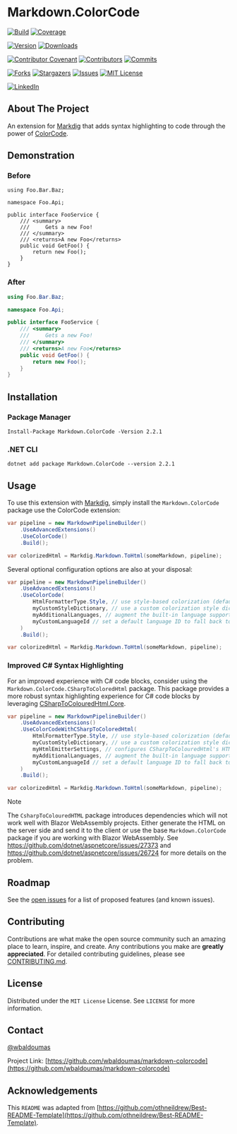 # Markdown.ColorCode

[![Build][github-checks-shield]][github-checks-url]
[![Coverage][coverage-shield]][coverage-url]

[![Version][nuget-version-shield]][nuget-url]
[![Downloads][nuget-downloads-shield]][nuget-url]

[![Contributor Covenant][contributor-covenant-shield]][contributor-covenant-url]
[![Contributors][contributors-shield]][contributors-url]
[![Commits][last-commit-shield]][last-commit-url]

[![Forks][forks-shield]][forks-url]
[![Stargazers][stars-shield]][stars-url]
[![Issues][issues-shield]][issues-url]
[![MIT License][license-shield]][license-url]

[![LinkedIn][linkedin-shield]][linkedin-url]

## About The Project

An extension for [Markdig](https://github.com/xoofx/markdig) that adds syntax highlighting to code through the power of [ColorCode](https://github.com/CommunityToolkit/ColorCode-Universal).

## Demonstration

### Before

```text
using Foo.Bar.Baz;

namespace Foo.Api;

public interface FooService {
    /// <summary>
    ///     Gets a new Foo!
    /// </summary>
    /// <returns>A new Foo</returns>
    public void GetFoo() {
        return new Foo();
    }
}
```

### After

```csharp
using Foo.Bar.Baz;

namespace Foo.Api;

public interface FooService {
    /// <summary>
    ///     Gets a new Foo!
    /// </summary>
    /// <returns>A new Foo</returns>
    public void GetFoo() {
        return new Foo();
    }
}
```

## Installation

### Package Manager

```text
Install-Package Markdown.ColorCode -Version 2.2.1
```

### .NET CLI

```text
dotnet add package Markdown.ColorCode --version 2.2.1
```

## Usage

To use this extension with [Markdig](https://github.com/xoofx/markdig), simply install the `Markdown.ColorCode` package use the ColorCode extension:

```cs
var pipeline = new MarkdownPipelineBuilder()
    .UseAdvancedExtensions()
    .UseColorCode()
    .Build();

var colorizedHtml = Markdig.Markdown.ToHtml(someMarkdown, pipeline);
```

Several optional configuration options are also at your disposal:

```cs
var pipeline = new MarkdownPipelineBuilder()
    .UseAdvancedExtensions()
    .UseColorCode(
        HtmlFormatterType.Style, // use style-based colorization (default)
        myCustomStyleDictionary, // use a custom colorization style dictionary
        myAdditionalLanguages, // augment the built-in language support
        myCustomLanguageId // set a default language ID to fall back to
    )
    .Build();

var colorizedHtml = Markdig.Markdown.ToHtml(someMarkdown, pipeline);
```

### Improved C# Syntax Highlighting

For an improved experience with C# code blocks, consider using the `Markdown.ColorCode.CSharpToColoredHtml` package. This package provides a more robust syntax highlighting experience for C# code blocks by leveraging [CSharpToColouredHtml.Core](https://github.com/Swiftly1/CsharpToColouredHTML).

```cs
var pipeline = new MarkdownPipelineBuilder()
    .UseAdvancedExtensions()
    .UseColorCodeWithCSharpToColoredHtml(
        HtmlFormatterType.Style, // use style-based colorization (default)
        myCustomStyleDictionary, // use a custom colorization style dictionary
        myHtmlEmitterSettings, // configures CSharpToColouredHtml's HTML emitter
        myAdditionalLanguages, // augment the built-in language support
        myCustomLanguageId // set a default language ID to fall back to
    )
    .Build();

var colorizedHtml = Markdig.Markdown.ToHtml(someMarkdown, pipeline);
```

> [!NOTE]
> The `CsharpToColouredHTML` package introduces dependencies which will not work well with Blazor WebAssembly projects. Either generate the HTML on the server side and send it to the client or use the base `Markdown.ColorCode` package if you are working with Blazor WebAssembly. See https://github.com/dotnet/aspnetcore/issues/27373 and https://github.com/dotnet/aspnetcore/issues/26724 for more details on the problem.

## Roadmap

See the [open issues](https://github.com/wbaldoumas/markdown-colorcode/issues) for a list of proposed features (and known issues).

## Contributing

Contributions are what make the open source community such an amazing place to learn, inspire, and create. Any contributions you make are **greatly appreciated**. For detailed contributing guidelines, please see [CONTRIBUTING.md](CONTRIBUTING.md).

## License

Distributed under the `MIT License` License. See `LICENSE` for more information.

## Contact

[@wbaldoumas](https://github.com/wbaldoumas)

Project Link: [https://github.com/wbaldoumas/markdown-colorcode](https://github.com/wbaldoumas/markdown-colorcode)

## Acknowledgements

This `README` was adapted from
[https://github.com/othneildrew/Best-README-Template](https://github.com/othneildrew/Best-README-Template).

<!-- MARKDOWN LINKS & IMAGES -->
<!-- https://www.markdownguide.org/basic-syntax/#reference-style-links -->
[contributors-shield]: https://img.shields.io/github/contributors/wbaldoumas/markdown-colorcode.svg?style=for-the-badge
[contributors-url]: https://github.com/wbaldoumas/markdown-colorcode/graphs/contributors
[contributor-covenant-shield]: https://img.shields.io/badge/Contributor%20Covenant-2.1-4baaaa.svg?style=for-the-badge
[contributor-covenant-url]: https://github.com/wbaldoumas/markdown-colorcode/blob/main/CODE_OF_CONDUCT.md
[forks-shield]: https://img.shields.io/github/forks/wbaldoumas/markdown-colorcode.svg?style=for-the-badge
[forks-url]: https://github.com/wbaldoumas/markdown-colorcode/network/members
[stars-shield]: https://img.shields.io/github/stars/wbaldoumas/markdown-colorcode.svg?style=for-the-badge
[stars-url]: https://github.com/wbaldoumas/markdown-colorcode/stargazers
[issues-shield]: https://img.shields.io/github/issues/wbaldoumas/markdown-colorcode.svg?style=for-the-badge
[issues-url]: https://github.com/wbaldoumas/markdown-colorcode/issues
[license-shield]: https://img.shields.io/github/license/wbaldoumas/markdown-colorcode.svg?style=for-the-badge
[license-url]: https://github.com/wbaldoumas/markdown-colorcode/blob/main/LICENSE
[linkedin-shield]: https://img.shields.io/badge/-LinkedIn-black.svg?style=for-the-badge&logo=linkedin&colorB=555
[linkedin-url]: https://linkedin.com/in/williambaldoumas
[github-checks-shield]: https://img.shields.io/github/actions/workflow/status/wbaldoumas/markdown-colorcode/build-test.yml?style=for-the-badge
[github-checks-url]: https://github.com/wbaldoumas/markdown-colorcode/actions
[coverage-shield]: https://img.shields.io/codecov/c/github/wbaldoumas/markdown-colorcode?style=for-the-badge
[coverage-url]: https://app.codecov.io/gh/wbaldoumas/markdown-colorcode/branch/main
[nuget-version-shield]: https://img.shields.io/nuget/v/markdown.colorcode?style=for-the-badge
[nuget-downloads-shield]: https://img.shields.io/nuget/dt/markdown.colorcode?style=for-the-badge
[nuget-url]: https://www.nuget.org/packages/markdown.colorcode/
[last-commit-shield]: https://img.shields.io/github/last-commit/wbaldoumas/markdown-colorcode?style=for-the-badge
[last-commit-url]: https://github.com/wbaldoumas/markdown-colorcode/commits/main
